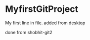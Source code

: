 MyfirstGitProject
=================
My first line in file.
added from desktop


done from shobhit-git2

